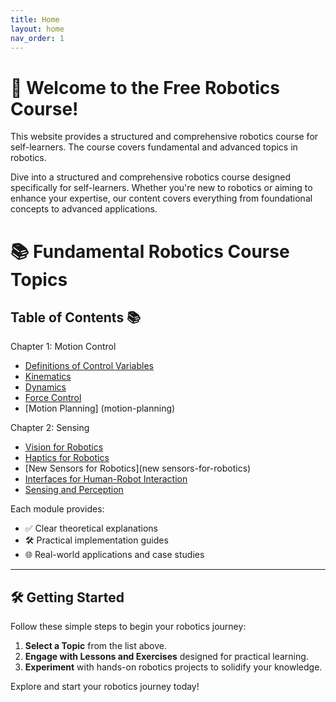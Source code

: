 ```yaml
---
title: Home
layout: home
nav_order: 1
---
```




# 🚀 Welcome to the Free Robotics Course!

This website provides a structured and comprehensive robotics course for self-learners. The course covers fundamental and advanced topics in robotics.

Dive into a structured and comprehensive robotics course designed specifically for self-learners. Whether you're new to robotics or aiming to enhance your expertise, our content covers everything from foundational concepts to advanced applications.

# 📚 Fundamental Robotics Course Topics

## Table of Contents 📚

Chapter 1: Motion Control
- [Definitions of Control Variables](Definitions)
- [Kinematics](kinematics)
- [Dynamics](dynamics)
- [Force Control](force-control)
- [Motion Planning] (motion-planning)

Chapter 2: Sensing
- [Vision for Robotics](vision-for-robotics)
- [Haptics for Robotics](haptics-for-robotics)
- [New Sensors for Robotics](new sensors-for-robotics)
- [Interfaces for Human-Robot Interaction](Interfaces-for-HRI)
- [Sensing and Perception](sensing-and-perception)


Each module provides:

- ✅ Clear theoretical explanations
- 🛠️ Practical implementation guides
- 🌐 Real-world applications and case studies

---

## 🛠️ Getting Started

Follow these simple steps to begin your robotics journey:

1. **Select a Topic** from the list above.
2. **Engage with Lessons and Exercises** designed for practical learning.
3. **Experiment** with hands-on robotics projects to solidify your knowledge.

Explore and start your robotics journey today!
